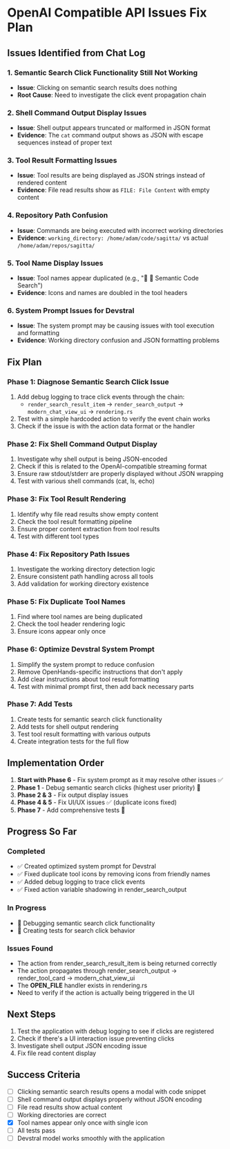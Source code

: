 # OpenAI Compatible API Issues Fix Plan

## Issues Identified from Chat Log

### 1. Semantic Search Click Functionality Still Not Working
- **Issue**: Clicking on semantic search results does nothing
- **Root Cause**: Need to investigate the click event propagation chain

### 2. Shell Command Output Display Issues
- **Issue**: Shell output appears truncated or malformed in JSON format
- **Evidence**: The `cat` command output shows as JSON with escape sequences instead of proper text

### 3. Tool Result Formatting Issues
- **Issue**: Tool results are being displayed as JSON strings instead of rendered content
- **Evidence**: File read results show as `FILE: File Content` with empty content

### 4. Repository Path Confusion
- **Issue**: Commands are being executed with incorrect working directories
- **Evidence**: `working_directory: /home/adam/code/sagitta/` vs actual `/home/adam/repos/sagitta/`

### 5. Tool Name Display Issues  
- **Issue**: Tool names appear duplicated (e.g., "🔎 🔎 Semantic Code Search")
- **Evidence**: Icons and names are doubled in the tool headers

### 6. System Prompt Issues for Devstral
- **Issue**: The system prompt may be causing issues with tool execution and formatting
- **Evidence**: Working directory confusion and JSON formatting problems

## Fix Plan

### Phase 1: Diagnose Semantic Search Click Issue
1. Add debug logging to trace click events through the chain:
   - `render_search_result_item` → `render_search_output` → `modern_chat_view_ui` → `rendering.rs`
2. Test with a simple hardcoded action to verify the event chain works
3. Check if the issue is with the action data format or the handler

### Phase 2: Fix Shell Command Output Display
1. Investigate why shell output is being JSON-encoded
2. Check if this is related to the OpenAI-compatible streaming format
3. Ensure raw stdout/stderr are properly displayed without JSON wrapping
4. Test with various shell commands (cat, ls, echo)

### Phase 3: Fix Tool Result Rendering
1. Identify why file read results show empty content
2. Check the tool result formatting pipeline
3. Ensure proper content extraction from tool results
4. Test with different tool types

### Phase 4: Fix Repository Path Issues
1. Investigate the working directory detection logic
2. Ensure consistent path handling across all tools
3. Add validation for working directory existence

### Phase 5: Fix Duplicate Tool Names
1. Find where tool names are being duplicated
2. Check the tool header rendering logic
3. Ensure icons appear only once

### Phase 6: Optimize Devstral System Prompt
1. Simplify the system prompt to reduce confusion
2. Remove OpenHands-specific instructions that don't apply
3. Add clear instructions about tool result formatting
4. Test with minimal prompt first, then add back necessary parts

### Phase 7: Add Tests
1. Create tests for semantic search click functionality
2. Add tests for shell output rendering
3. Test tool result formatting with various outputs
4. Create integration tests for the full flow

## Implementation Order

1. **Start with Phase 6** - Fix system prompt as it may resolve other issues ✅
2. **Phase 1** - Debug semantic search clicks (highest user priority) 🔄
3. **Phase 2 & 3** - Fix output display issues
4. **Phase 4 & 5** - Fix UI/UX issues ✅ (duplicate icons fixed)
5. **Phase 7** - Add comprehensive tests 🔄

## Progress So Far

### Completed
- ✅ Created optimized system prompt for Devstral
- ✅ Fixed duplicate tool icons by removing icons from friendly names
- ✅ Added debug logging to trace click events
- ✅ Fixed action variable shadowing in render_search_output

### In Progress
- 🔄 Debugging semantic search click functionality
- 🔄 Creating tests for search click behavior

### Issues Found
- The action from render_search_result_item is being returned correctly
- The action propagates through render_search_output → render_tool_card → modern_chat_view_ui
- The __OPEN_FILE__ handler exists in rendering.rs
- Need to verify if the action is actually being triggered in the UI

## Next Steps
1. Test the application with debug logging to see if clicks are registered
2. Check if there's a UI interaction issue preventing clicks
3. Investigate shell output JSON encoding issue
4. Fix file read content display

## Success Criteria

- [ ] Clicking semantic search results opens a modal with code snippet
- [ ] Shell command output displays properly without JSON encoding
- [ ] File read results show actual content
- [ ] Working directories are correct
- [x] Tool names appear only once with single icon
- [ ] All tests pass
- [ ] Devstral model works smoothly with the application